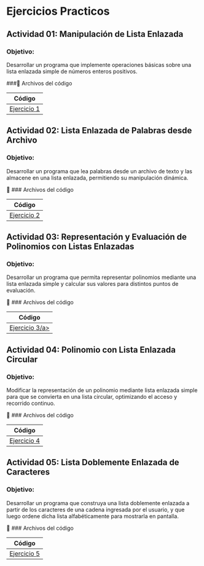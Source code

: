 # Ejercicios Practicos

## Actividad 01: Manipulación de Lista Enlazada
### Objetivo:
Desarrollar un programa que implemente operaciones básicas sobre una lista enlazada
simple de números enteros positivos.

###📂 Archivos del código
<table>
  <thead>
    <tr>
      <th>Código</th>
    </tr>
  </thead>
  <tbody>
    <tr>
      <td>
        <a href="https://github.com/MiguelPr-o/EjerciciosPracticosDeListas/blob/main/EjercicioPracticosDeLista/Ejercicio1.java">Ejercicio 1</a>
      </td>
    </tr>
  </tbody>
</table>

## Actividad 02: Lista Enlazada de Palabras desde Archivo
### Objetivo:
Desarrollar un programa que lea palabras desde un archivo de texto y las almacene en una
lista enlazada, permitiendo su manipulación dinámica.

📂 ### Archivos del código
<table>
  <thead>
    <tr>
      <th>Código</th>
    </tr>
  </thead>
  <tbody>
    <tr>
      <td>
        <a href="https://github.com/MiguelPr-o/EjerciciosPracticosDeListas/blob/main/EjercicioPracticosDeLista/Ejercicio2.java">Ejercicio 2</a>
      </td>
    </tr>
  </tbody>
</table>

## Actividad 03: Representación y Evaluación de Polinomios con Listas Enlazadas
### Objetivo:
Desarrollar un programa que permita representar polinomios mediante una lista enlazada
simple y calcular sus valores para distintos puntos de evaluación.

📂 ### Archivos del código
<table>
  <thead>
    <tr>
      <th>Código</th>
    </tr>
  </thead>
  <tbody>
    <tr>
      <td>
        <a href="https://github.com/MiguelPr-o/EjerciciosPracticosDeListas/blob/main/EjercicioPracticosDeLista/Ejercicio3.java">Ejercicio 3/a>
      </td>
    </tr>
  </tbody>
</table>

## Actividad 04: Polinomio con Lista Enlazada Circular
### Objetivo:
Modificar la representación de un polinomio mediante lista enlazada simple para que se
convierta en una lista circular, optimizando el acceso y recorrido continuo.

📂 ### Archivos del código
<table>
  <thead>
    <tr>
      <th>Código</th>
    </tr>
  </thead>
  <tbody>
    <tr>
      <td>
        <a href="https://github.com/MiguelPr-o/EjerciciosPracticosDeListas/blob/main/EjercicioPracticosDeLista/Ejercicio4.java">Ejercicio 4</a>
      </td>
    </tr>
  </tbody>
</table>



## Actividad 05: Lista Doblemente Enlazada de Caracteres
### Objetivo:
Desarrollar un programa que construya una lista doblemente enlazada a partir de los
caracteres de una cadena ingresada por el usuario, y que luego ordene dicha lista
alfabéticamente para mostrarla en pantalla.


📂 ### Archivos del código

<table>
  <thead>
    <tr>
      <th>Código</th>
    </tr>
  </thead>
  <tbody>
    <tr>
      <td><a href="https://github.com/MiguelPr-o/EjerciciosPracticosDeListas/blob/main/EjercicioPracticosDeLista/Ejercicio5.java">Ejercicio 5</a></td>
    </tr>
  </tbody>
</table>


